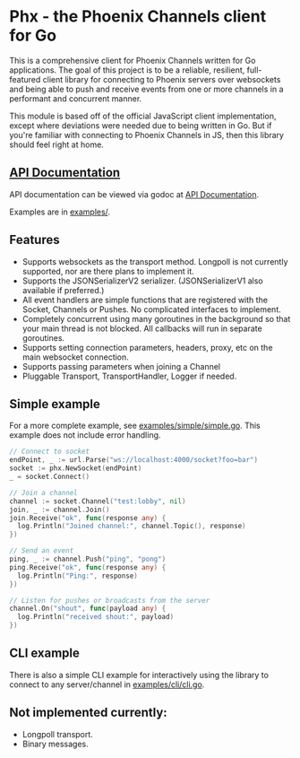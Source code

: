 # Phx - the Phoenix Channels client for Go

This is a comprehensive client for Phoenix Channels written for Go applications.
The goal of this project is to be a reliable, resilient, full-featured client library for connecting to Phoenix
servers over websockets and being able to push and receive events from one or more channels in a performant and
concurrent manner.

This module is based off of the official JavaScript client implementation, except where deviations were needed due to
being written in Go. But if you're familiar with connecting to Phoenix Channels in JS, then this library should feel
right at home.

## [API Documentation](https://pkg.go.dev/github.com/nshafer/phx)

API documentation can be viewed via godoc at [API Documentation](https://pkg.go.dev/github.com/nshafer/phx).

Examples are in [examples/](examples/).

## Features

- Supports websockets as the transport method. Longpoll is not currently supported, nor are there plans to implement it.
- Supports the JSONSerializerV2 serializer. (JSONSerializerV1 also available if preferred.)
- All event handlers are simple functions that are registered with the Socket, Channels or Pushes. No complicated
  interfaces to implement.
- Completely concurrent using many goroutines in the background so that your main thread is not blocked. All callbacks
  will run in separate goroutines.
- Supports setting connection parameters, headers, proxy, etc on the main websocket connection.
- Supports passing parameters when joining a Channel
- Pluggable Transport, TransportHandler, Logger if needed.

## Simple example

For a more complete example, see [examples/simple/simple.go](examples/simple/simple.go).
This example does not include error handling.

```go
// Connect to socket
endPoint, _ := url.Parse("ws://localhost:4000/socket?foo=bar")
socket := phx.NewSocket(endPoint)
_ = socket.Connect()

// Join a channel
channel := socket.Channel("test:lobby", nil)
join, _ := channel.Join()
join.Receive("ok", func(response any) {
  log.Println("Joined channel:", channel.Topic(), response)
})

// Send an event
ping, _ := channel.Push("ping", "pong")
ping.Receive("ok", func(response any) {
  log.Println("Ping:", response)
})

// Listen for pushes or broadcasts from the server
channel.On("shout", func(payload any) {
  log.Println("received shout:", payload)
})
```

## CLI example

There is also a simple CLI example for interactively using the library to connect to any server/channel in
[examples/cli/cli.go](examples/cli/cli.go).

## Not implemented currently:

- Longpoll transport.
- Binary messages.
